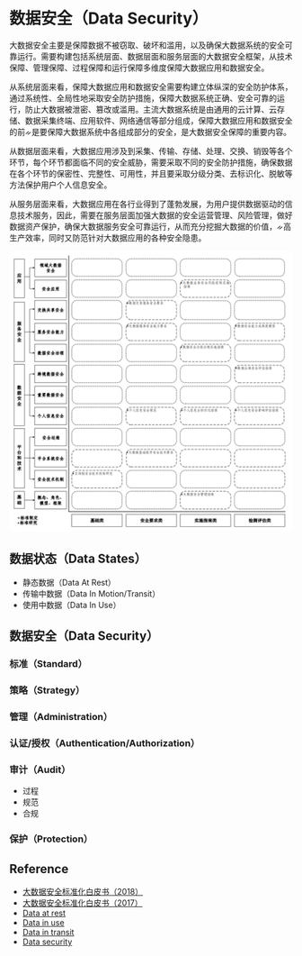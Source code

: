 # 数据安全（Data Security）

大数据安全主要是保障数据不被窃取、破坏和滥用，以及确保大数据系统的安全可靠运行。需要构建包括系统层面、数据层面和服务层面的大数据安全框架，从技术保障、管理保障、过程保障和运行保障多维度保障大数据应用和数据安全。

从系统层面来看，保障大数据应用和数据安全需要构建立体纵深的安全防护体系，通过系统性、全局性地采取安全防护措施，保障大数据系统正确、安全可靠的运行，防止大数据被泄密、篡改或滥用。主流大数据系统是由通用的云计算、云存储、数据采集终端、应用软件、网络通信等部分组成，保障大数据应用和数据安全的前ᨀ是要保障大数据系统中各组成部分的安全，是大数据安全保障的重要内容。

从数据层面来看，大数据应用涉及到采集、传输、存储、处理、交换、销毁等各个环节，每个环节都面临不同的安全威胁，需要采取不同的安全防护措施，确保数据在各个环节的保密性、完整性、可用性，并且要采取分级分类、去标识化、脱敏等方法保护用户个人信息安全。

从服务层面来看，大数据应用在各行业得到了蓬勃发展，为用户提供数据驱动的信息技术服务，因此，需要在服务层面加强大数据的安全运营管理、风险管理，做好数据资产保护，确保大数据服务安全可靠运行，从而充分挖掘大数据的价值，ᨀ高生产效率，同时又防范针对大数据应用的各种安全隐患。

![大数据安全标准图谱](assets/images/data-security/data-security.png)

## 数据状态（Data States）

- 静态数据（Data At Rest）
- 传输中数据（Data In Motion/Transit）
- 使用中数据（Data In Use）
 
## 数据安全（Data Security）

### 标准（Standard）
### 策略（Strategy）
### 管理（Administration）
### 认证/授权（Authentication/Authorization）
### 审计（Audit）

- 过程
- 规范
- 合规

### 保护（Protection）

## Reference

- [大数据安全标准化白皮书（2018）](https://download.csdn.net/download/hyperj/10874860)
- [大数据安全标准化白皮书（2017）](https://download.csdn.net/download/hyperj/10874881)
- [Data at rest](https://en.wikipedia.org/wiki/Data_at_rest)
- [Data in use](https://en.wikipedia.org/wiki/Data_in_use)
- [Data in transit](https://en.wikipedia.org/wiki/Data_in_transit)
- [Data security](https://en.wikipedia.org/wiki/Data_security)